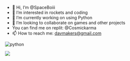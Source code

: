 - 👋 Hi, I’m @SpaceBoiii
- 👀 I’m interested in rockets and coding
- 🌱 I’m currently working on using Python
- 💞️ I’m looking to collaborate on games and other projects
- You can find me on replit: @Cosmickarma
- 📫 How to reach me: davmakers@gmail.com
<img src="https://img.shields.io/badge/Knows-Python-blue/?logo=python&logoColor=yellow&color=blue&style=for-the-badge" alt="python">

![](http://github-profile-summary-cards.vercel.app/api/cards/profile-details?username=SpaceBoiii&theme=solarized_dark)
<!---
SpaceBoiii/SpaceBoiii is a ✨ special ✨ repository because its `README.md` (this file) appears on your GitHub profile.
You can click the Preview link to take a look at your changes.
--->
